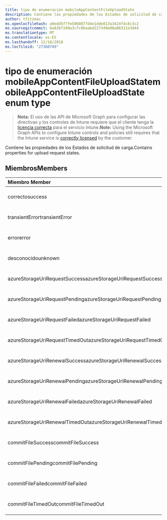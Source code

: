 ```yaml
---
title: tipo de enumeración mobileAppContentFileUploadState
description: Contiene las propiedades de los Estados de solicitud de carga.
author: tfitzmac
ms.openlocfilehash: a0edd5f7fe5068077d4e1dde813a3424f4c8c3c2
ms.sourcegitcommit: 6a82bf240a3cfc0baabd227349e08a08311e3d44
ms.translationtype: MT
ms.contentlocale: es-ES
ms.lasthandoff: 12/18/2018
ms.locfileid: "27360749"
---
```

# <a name="mobileappcontentfileuploadstate-enum-type"></a><span data-ttu-id="3623b-103">tipo de enumeración mobileAppContentFileUploadState</span><span class="sxs-lookup"><span data-stu-id="3623b-103">mobileAppContentFileUploadState enum type</span></span>

> <span data-ttu-id="3623b-104">**Nota:** El uso de las API de Microsoft Graph para configurar las directivas y los controles de Intune requiere que el cliente tenga la [licencia correcta](https://go.microsoft.com/fwlink/?linkid=839381) para el servicio Intune.</span><span class="sxs-lookup"><span data-stu-id="3623b-104">**Note:** Using the Microsoft Graph APIs to configure Intune controls and policies still requires that the Intune service is [correctly licensed](https://go.microsoft.com/fwlink/?linkid=839381) by the customer.</span></span>

<span data-ttu-id="3623b-105">Contiene las propiedades de los Estados de solicitud de carga.</span><span class="sxs-lookup"><span data-stu-id="3623b-105">Contains properties for upload request states.</span></span>
## <a name="members"></a><span data-ttu-id="3623b-106">Miembros</span><span class="sxs-lookup"><span data-stu-id="3623b-106">Members</span></span>
|<span data-ttu-id="3623b-107">Miembro	</span><span class="sxs-lookup"><span data-stu-id="3623b-107">Member</span></span>|<span data-ttu-id="3623b-108">Valor</span><span class="sxs-lookup"><span data-stu-id="3623b-108">Value</span></span>|<span data-ttu-id="3623b-109">Descripción</span><span class="sxs-lookup"><span data-stu-id="3623b-109">Description</span></span>|
|:---|:---|:---|
|<span data-ttu-id="3623b-110">correcto</span><span class="sxs-lookup"><span data-stu-id="3623b-110">success</span></span>|<span data-ttu-id="3623b-111">0</span><span class="sxs-lookup"><span data-stu-id="3623b-111">0</span></span>|<span data-ttu-id="3623b-112">Todavía no documentado</span><span class="sxs-lookup"><span data-stu-id="3623b-112">Not yet documented</span></span>|
|<span data-ttu-id="3623b-113">transientError</span><span class="sxs-lookup"><span data-stu-id="3623b-113">transientError</span></span>|<span data-ttu-id="3623b-114">1</span><span class="sxs-lookup"><span data-stu-id="3623b-114">1</span></span>|<span data-ttu-id="3623b-115">Todavía no documentado</span><span class="sxs-lookup"><span data-stu-id="3623b-115">Not yet documented</span></span>|
|<span data-ttu-id="3623b-116">error</span><span class="sxs-lookup"><span data-stu-id="3623b-116">error</span></span>|<span data-ttu-id="3623b-117">2</span><span class="sxs-lookup"><span data-stu-id="3623b-117">2</span></span>|<span data-ttu-id="3623b-118">Todavía no documentado</span><span class="sxs-lookup"><span data-stu-id="3623b-118">Not yet documented</span></span>|
|<span data-ttu-id="3623b-119">desconocido</span><span class="sxs-lookup"><span data-stu-id="3623b-119">unknown</span></span>|<span data-ttu-id="3623b-120">3</span><span class="sxs-lookup"><span data-stu-id="3623b-120">3</span></span>|<span data-ttu-id="3623b-121">Todavía no documentado</span><span class="sxs-lookup"><span data-stu-id="3623b-121">Not yet documented</span></span>|
|<span data-ttu-id="3623b-122">azureStorageUriRequestSuccess</span><span class="sxs-lookup"><span data-stu-id="3623b-122">azureStorageUriRequestSuccess</span></span>|<span data-ttu-id="3623b-123">100</span><span class="sxs-lookup"><span data-stu-id="3623b-123">100</span></span>|<span data-ttu-id="3623b-124">Todavía no documentado</span><span class="sxs-lookup"><span data-stu-id="3623b-124">Not yet documented</span></span>|
|<span data-ttu-id="3623b-125">azureStorageUriRequestPending</span><span class="sxs-lookup"><span data-stu-id="3623b-125">azureStorageUriRequestPending</span></span>|<span data-ttu-id="3623b-126">101</span><span class="sxs-lookup"><span data-stu-id="3623b-126">101</span></span>|<span data-ttu-id="3623b-127">Todavía no documentado</span><span class="sxs-lookup"><span data-stu-id="3623b-127">Not yet documented</span></span>|
|<span data-ttu-id="3623b-128">azureStorageUriRequestFailed</span><span class="sxs-lookup"><span data-stu-id="3623b-128">azureStorageUriRequestFailed</span></span>|<span data-ttu-id="3623b-129">102</span><span class="sxs-lookup"><span data-stu-id="3623b-129">102</span></span>|<span data-ttu-id="3623b-130">Todavía no documentado</span><span class="sxs-lookup"><span data-stu-id="3623b-130">Not yet documented</span></span>|
|<span data-ttu-id="3623b-131">azureStorageUriRequestTimedOut</span><span class="sxs-lookup"><span data-stu-id="3623b-131">azureStorageUriRequestTimedOut</span></span>|<span data-ttu-id="3623b-132">103</span><span class="sxs-lookup"><span data-stu-id="3623b-132">103</span></span>|<span data-ttu-id="3623b-133">Todavía no documentado</span><span class="sxs-lookup"><span data-stu-id="3623b-133">Not yet documented</span></span>|
|<span data-ttu-id="3623b-134">azureStorageUriRenewalSuccess</span><span class="sxs-lookup"><span data-stu-id="3623b-134">azureStorageUriRenewalSuccess</span></span>|<span data-ttu-id="3623b-135">200</span><span class="sxs-lookup"><span data-stu-id="3623b-135">200</span></span>|<span data-ttu-id="3623b-136">Todavía no documentado</span><span class="sxs-lookup"><span data-stu-id="3623b-136">Not yet documented</span></span>|
|<span data-ttu-id="3623b-137">azureStorageUriRenewalPending</span><span class="sxs-lookup"><span data-stu-id="3623b-137">azureStorageUriRenewalPending</span></span>|<span data-ttu-id="3623b-138">201</span><span class="sxs-lookup"><span data-stu-id="3623b-138">201</span></span>|<span data-ttu-id="3623b-139">Todavía no documentado</span><span class="sxs-lookup"><span data-stu-id="3623b-139">Not yet documented</span></span>|
|<span data-ttu-id="3623b-140">azureStorageUriRenewalFailed</span><span class="sxs-lookup"><span data-stu-id="3623b-140">azureStorageUriRenewalFailed</span></span>|<span data-ttu-id="3623b-141">202</span><span class="sxs-lookup"><span data-stu-id="3623b-141">202</span></span>|<span data-ttu-id="3623b-142">Todavía no documentado</span><span class="sxs-lookup"><span data-stu-id="3623b-142">Not yet documented</span></span>|
|<span data-ttu-id="3623b-143">azureStorageUriRenewalTimedOut</span><span class="sxs-lookup"><span data-stu-id="3623b-143">azureStorageUriRenewalTimedOut</span></span>|<span data-ttu-id="3623b-144">203</span><span class="sxs-lookup"><span data-stu-id="3623b-144">203</span></span>|<span data-ttu-id="3623b-145">Todavía no documentado</span><span class="sxs-lookup"><span data-stu-id="3623b-145">Not yet documented</span></span>|
|<span data-ttu-id="3623b-146">commitFileSuccess</span><span class="sxs-lookup"><span data-stu-id="3623b-146">commitFileSuccess</span></span>|<span data-ttu-id="3623b-147">300</span><span class="sxs-lookup"><span data-stu-id="3623b-147">300</span></span>|<span data-ttu-id="3623b-148">Todavía no documentado</span><span class="sxs-lookup"><span data-stu-id="3623b-148">Not yet documented</span></span>|
|<span data-ttu-id="3623b-149">commitFilePending</span><span class="sxs-lookup"><span data-stu-id="3623b-149">commitFilePending</span></span>|<span data-ttu-id="3623b-150">301</span><span class="sxs-lookup"><span data-stu-id="3623b-150">301</span></span>|<span data-ttu-id="3623b-151">Todavía no documentado</span><span class="sxs-lookup"><span data-stu-id="3623b-151">Not yet documented</span></span>|
|<span data-ttu-id="3623b-152">commitFileFailed</span><span class="sxs-lookup"><span data-stu-id="3623b-152">commitFileFailed</span></span>|<span data-ttu-id="3623b-153">302</span><span class="sxs-lookup"><span data-stu-id="3623b-153">302</span></span>|<span data-ttu-id="3623b-154">Todavía no documentado</span><span class="sxs-lookup"><span data-stu-id="3623b-154">Not yet documented</span></span>|
|<span data-ttu-id="3623b-155">commitFileTimedOut</span><span class="sxs-lookup"><span data-stu-id="3623b-155">commitFileTimedOut</span></span>|<span data-ttu-id="3623b-156">303</span><span class="sxs-lookup"><span data-stu-id="3623b-156">303</span></span>|<span data-ttu-id="3623b-157">Todavía no documentado</span><span class="sxs-lookup"><span data-stu-id="3623b-157">Not yet documented</span></span>|



